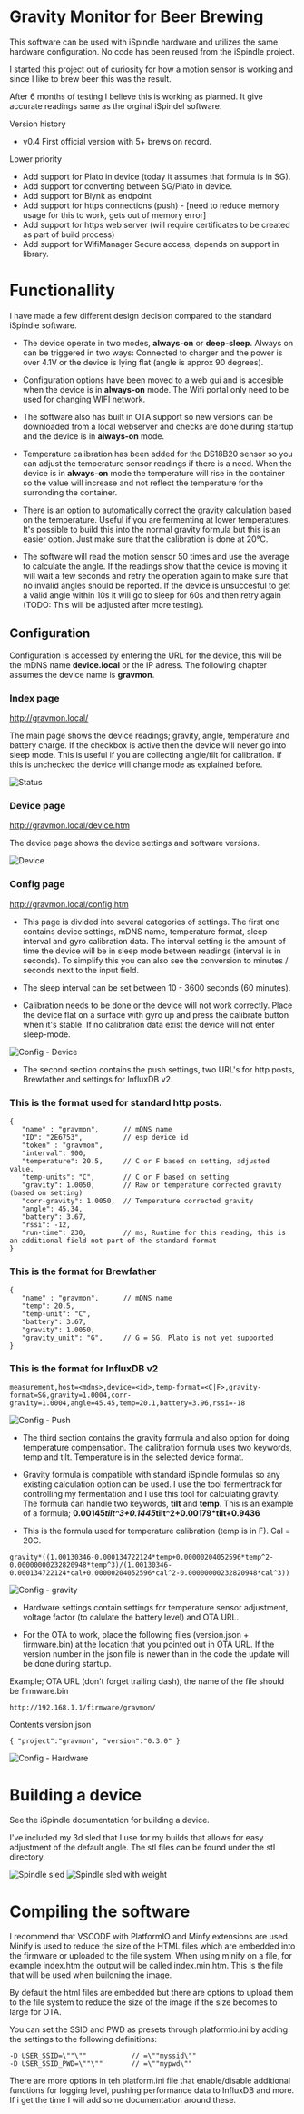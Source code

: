 # Gravity Monitor for Beer Brewing

This software can be used with iSpindle hardware and utilizes the same hardware configuration. No code has been reused from the iSpindle project. 

I started this project out of curiosity for how a motion sensor is working and since I like to brew beer this was the result. 

After 6 months of testing I believe this is working as planned. It give accurate readings same as the orginal iSpindel software. 

Version history
* v0.4 First official version with 5+ brews on record. 

Lower priority
* Add support for Plato in device (today it assumes that formula is in SG). 
* Add support for converting between SG/Plato in device.
* Add support for Blynk as endpoint
* Add support for https connections (push) - [need to reduce memory usage for this to work, gets out of memory error]
* Add support for https web server (will require certificates to be created as part of build process)
* Add support for WifiManager Secure access, depends on support in library.

# Functionallity

I have made a few different design decision compared to the standard iSpindle software. 

* The device operate in two modes, __always-on__ or __deep-sleep__. Always on can be triggered in two ways: Connected to charger and the power is over 4.1V or the device is lying flat (angle is approx 90 degrees). 

* Configuration options have been moved to a web gui and is accesible when the device is in __always-on__ mode. The Wifi portal only need to be used for changing WIFI network. 

* The software also has built in OTA support so new versions can be downloaded from a local webserver and checks are done during startup and the device is in __always-on__ mode.

* Temperature calibration has been added for the DS18B20 sensor so you can adjust the temperature sensor readings if there is a need. When the device is in __always-on__ mode the temperature will rise in the container so the value will increase and not reflect the temperature for the surronding the container.

* There is an option to automatically correct the gravity calculation based on the temperature. Useful if you are fermenting at lower temperatures. It's possible to build this into the normal gravity formula but this is an easier option. Just make sure that the calibration is done at 20°C.

* The software will read the motion sensor 50 times and use the average to calculate the angle. If the readings show that the device is moving it will wait a few seconds and retry the operation again to make sure that no invalid angles should be reported. If the device is unsuccesful to get a valid angle within 10s it will go to sleep for 60s and then retry again (TODO: This will be adjusted after more testing).

## Configuration 

Configuration is accessed by entering the URL for the device, this will be the mDNS name __device.local__ or the IP adress. The following chapter assumes the device name is __gravmon__.

### Index page

http://gravmon.local/

The main page shows the device readings; gravity, angle, temperature and battery charge. If the checkbox is active then the device will never go into sleep mode. This is useful if you are collecting angle/tilt for calibration. If this is unchecked the device will change mode as explained before.

![Status](img/index.png)

### Device page

http://gravmon.local/device.htm

The device page shows the device settings and software versions. 

![Device](img/device.png)

### Config page

http://gravmon.local/config.htm

* This page is divided into several categories of settings. The first one contains device settings, mDNS name, temperature format, sleep interval and gyro calibration data. The interval setting is the amount of time the device will be in sleep mode between readings (interval is in seconds). To simplify this you can also see the conversion to minutes / seconds next to the input field.

* The sleep interval can be set between 10 - 3600 seconds (60 minutes). 

* Calibration needs to be done or the device will not work correctly. Place the device flat on a surface with gyro up and press the calibrate button when it's stable. If no calibration data exist the device will not enter sleep-mode.

![Config - Device](img/config1.png)

* The second section contains the push settings, two URL's for http posts, Brewfather and settings for InfluxDB v2. 

### This is the format used for standard http posts. 
```
{ 
   "name" : "gravmon",      // mDNS name
   "ID": "2E6753",          // esp device id
   "token" : "gravmon",
   "interval": 900,     
   "temperature": 20.5,     // C or F based on setting, adjusted value.
   "temp-units": "C",       // C or F based on setting
   "gravity": 1.0050,       // Raw or temperature corrected gravity (based on setting)
   "corr-gravity": 1.0050,  // Temperature corrected gravity 
   "angle": 45.34,
   "battery": 3.67,
   "rssi": -12,
   "run-time": 230,         // ms, Runtime for this reading, this is an additional field not part of the standard format
}
```

### This is the format for Brewfather

```
{ 
   "name" : "gravmon",      // mDNS name
   "temp": 20.5,
   "temp-unit": "C",
   "battery": 3.67,
   "gravity": 1.0050,
   "gravity_unit": "G",     // G = SG, Plato is not yet supported
}
```

### This is the format for InfluxDB v2

```
measurement,host=<mdns>,device=<id>,temp-format=<C|F>,gravity-format=SG,gravity=1.0004,corr-gravity=1.0004,angle=45.45,temp=20.1,battery=3.96,rssi=-18
```

![Config - Push](img/config2.png)

* The third section contains the gravity formula and also option for doing temperature compensation. The calibration formula uses two keywords, temp and tilt. Temperature is in the selected device format. 

* Gravity formula is compatible with standard iSpindle formulas so any existing calculation option can be used. I use the tool fermentrack for controlling my fermentation and I use this tool for calculating gravity. The formula can handle two keywords, __tilt__ and __temp__. This is an example of a formula; __0.00145*tilt^3+0.1445*tilt^2+0.00179*tilt+0.9436__ 

* This is the formula used for temperature calibration (temp is in F). Cal = 20C.
```
gravity*((1.00130346-0.000134722124*temp+0.00000204052596*temp^2-0.00000000232820948*temp^3)/(1.00130346-0.000134722124*cal+0.00000204052596*cal^2-0.00000000232820948*cal^3))
```
![Config - gravity](img/config3.png)

* Hardware settings contain settings for temperature sensor adjustment, voltage factor (to calulate the battery level) and OTA URL.

* For the OTA to work, place the following files (version.json + firmware.bin) at the location that you pointed out in OTA URL. If the version number in the json file is newer than in the code the update will be done during startup.

Example; OTA URL (don't forget trailing dash), the name of the file should be firmware.bin
```
http://192.168.1.1/firmware/gravmon/
```

Contents version.json
```
{ "project":"gravmon", "version":"0.3.0" }
```

![Config - Hardware](img/config4.png)

# Building a device

See the iSpindle documentation for building a device. 

I've included my 3d sled that I use for my builds that allows for easy adjustment of the default angle. The stl files can be found under the stl directory.

![Spindle sled](img/spindle.png)
![Spindle sled with weight](img/spindle-weight.png)

# Compiling the software

I recommend that VSCODE with PlatformIO and Minfy extensions are used. Minify is used to reduce the size of the HTML files which are embedded into the firmware or uploaded to the file system. When using minify on a file, for example index.htm the output will be called index.min.htm. This is the file that will be used when buildning the image. 

By default the html files are embedded but there are options to upload them to the file system to reduce the size of the image if the size becomes to large for OTA. 

You can set the SSID and PWD as presets through platformio.ini by adding the settings to the following definitions:
```
-D USER_SSID=\""\""           // =\""myssid\""
-D USER_SSID_PWD=\""\""       // =\""mypwd\""
```

There are more options in teh platform.ini file that enable/disable additional functions for logging level, pushing performance data to InfluxDB and more. If i get the time I will add some documentation around these. 